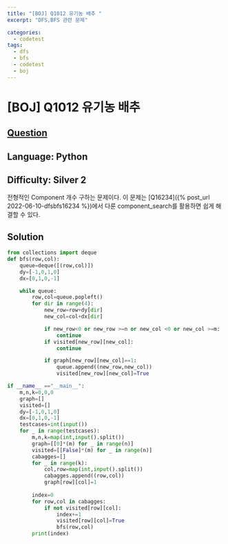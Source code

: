 ```yaml
---
title: "[BOJ] Q1012 유기농 배추 "
excerpt: "DFS,BFS 관련 문제"

categories:
  - codetest
tags:
  - dfs
  - bfs
  - codetest
  - boj
---
```

# [BOJ] Q1012 유기농 배추
## [Question](https://www.acmicpc.net/problem/1012)
## Language: Python
## Difficulty: Silver 2

전형적인 Component 개수 구하는 문제이다. 이 문제는 [Q16234]({% post_url 2022-06-10-dfsbfs16234 %})에서 다룬 component_search를 활용하면 쉽게 해결할 수 있다.


## Solution

```python
from collections import deque
def bfs(row,col):
    queue=deque([(row,col)])
    dy=[-1,0,1,0]
    dx=[0,1,0,-1]

    while queue:
        row,col=queue.popleft()
        for dir in range(4):
            new_row=row+dy[dir]
            new_col=col+dx[dir]

            if new_row<0 or new_row >=n or new_col <0 or new_col >=m:
                continue
            if visited[new_row][new_col]:
                continue

            if graph[new_row][new_col]==1:
                queue.append((new_row,new_col))
                visited[new_row][new_col]=True

if __name__ =="__main__":
    m,n,k=0,0,0
    graph=[]
    visited=[]
    dy=[-1,0,1,0]
    dx=[0,1,0,-1]
    testcases=int(input())
    for _ in range(testcases):  
        m,n,k=map(int,input().split())
        graph=[[0]*(m) for _ in range(n)]
        visited=[[False]*(m) for _ in range(n)]
        cabagges=[]
        for _ in range(k):
            col,row=map(int,input().split())
            cabagges.append((row,col))
            graph[row][col]=1
            
        index=0
        for row,col in cabagges:
            if not visited[row][col]:
                index+=1
                visited[row][col]=True
                bfs(row,col)
        print(index)
```